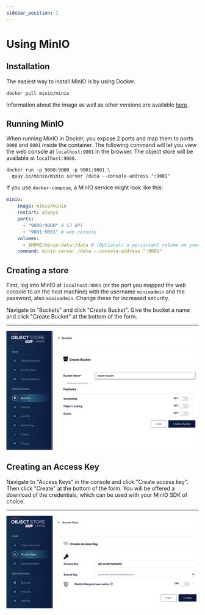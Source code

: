 ```yaml
---
sidebar_position: 1
---
```


# Using MinIO

## Installation
The easiest way to install MinIO is by using Docker.
```shell
docker pull minio/minio
```
Information about the image as well as other versions are available [here](https://hub.docker.com/r/minio/minio/).

## Running MinIO
When running MinIO in Docker, you expose 2 ports and map them to ports `9000` and `9001` inside the container. The following command will let you view the web console at `localhost:9001` in the browser. The object store will be available at `localhost:9000`.
```shell
docker run -p 9000:9000 -p 9001:9001 \
  quay.io/minio/minio server /data --console-address ":9001"
```

If you use `docker-compose`, a MinIO service might look like this:
```yaml
minio:
    image: minio/minio
    restart: always
    ports:
      - "9000:9000" # S3 API
      - "9001:9001" # web console
    volumes:
      - $HOME/minio-data:/data # (Optional) a persistent volume on your host machine
    command: minio server /data --console-address ":9001"
```

## Creating a store
First, log into MinIO at `localhost:9001` (or the port you mapped the web console to on the host machine) with the username `minioadmin` and the password, also `minioadmin`. Change these for increased security.

Navigate to "Buckets" and click "Create Bucket". Give the bucket a name and click "Create Bucket" at the bottom of the form.

---

![](/images/minio-create-bucket.png)

## Creating an Access Key
Navigate to "Access Keys" in the console and click "Create access key". Then click "Create" at the bottom of the form. You will be offered a download of the credentials, which can be used with your MinIO SDK of choice.

---

![](/images/minio-access-key.png)
